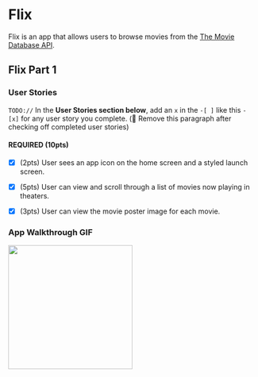 # Flix

Flix is an app that allows users to browse movies from the [The Movie Database API](http://docs.themoviedb.apiary.io/#).

## Flix Part 1

### User Stories
`TODO://` In the **User Stories section below**, add an `x` in the `-[ ]` like this `- [x]` for any user story you complete. (🚫 Remove this paragraph after checking off completed user stories)

#### REQUIRED (10pts)
- [x] (2pts) User sees an app icon on the home screen and a styled launch screen.
- [x] (5pts) User can view and scroll through a list of movies now playing in theaters.
- [x] (3pts) User can view the movie poster image for each movie.


### App Walkthrough GIF

<img src="http://g.recordit.co/eJVUcFKzyS.gif" width=250><br>

